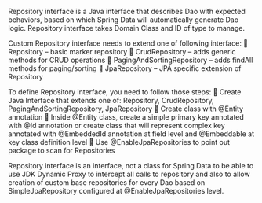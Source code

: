 Repository interface is a Java interface that describes Dao with expected behaviors, based on which
Spring Data will automatically generate Dao logic. Repository interface takes Domain Class and ID of
type to manage.

Custom Repository interface needs to extend one of following interface:
     Repository – basic marker repository
     CrudRepository – adds generic methods for CRUD operations
     PagingAndSortingRepository – adds findAll methods for paging/sorting
     JpaRepository – JPA specific extension of Repository


To define Repository interface, you need to follow those steps:
     Create Java Interface that extends one of: Repository, CrudRepository,
    PagingAndSortingRepository, JpaRepository
     Create class with @Entity annotation
     Inside @Entity class, create a simple primary key annotated with @Id annotation or create class
    that will represent complex key annotated with @EmbeddedId annotation at field level and
    @Embeddable at key class definition level
     Use @EnableJpaRepositories to point out package to scan for Repositories 


Repository interface is an interface, not a class for Spring Data to be able to use JDK Dynamic Proxy to intercept all calls to repository and also to allow creation of custom base repositories for every Dao based on SimpleJpaRepository configured at @EnableJpaRepositories level.